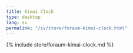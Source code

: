 ```yaml
---
title: Kimai Clock
type: desktop
lang: sv
permalink: "/sv/store/foraum-kimai-clock.html"
---
```


{% include store/foraum-kimai-clock.md %}
